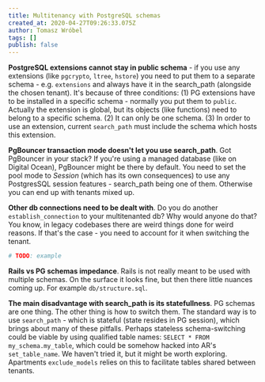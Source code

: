 ```yaml
---
title: Multitenancy with PostgreSQL schemas
created_at: 2020-04-27T09:26:33.075Z
author: Tomasz Wróbel
tags: []
publish: false
---
```


<!--
Alternative titles:
* Multitenancy with PostgreSQL schemas - navigating the minefield
* Multitenancy with PostgreSQL schemas - read before you go there

a series of blogposts?
* approaches to multitenancy
* pg schemas pitfalls
* performance
-->

**PostgreSQL extensions cannot stay in public schema** - if you use any extensions (like `pgcrypto`, `ltree`, `hstore`) you need to put them to a separate schema - e.g. `extensions` and always have it in the search_path (alongside the chosen tenant). It's because of three conditions: (1) PG extensions have to be installed in a specific schema - normally you put them to `public`. Actually the extension is global, but its objects (like functions) need to belong to a specific schema. (2) It can only be one schema. (3) In order to use an extension, current `search_path` must include the schema which hosts this extension.

**PgBouncer transaction mode doesn't let you use search_path**. Got PgBouncer in your stack? If you're using a managed database (like on Digital Ocean), PgBouncer might be there by default. You need to set the pool mode to _Session_ (which has its own consequences) to use any PostgresSQL session features - search_path being one of them. Otherwise you can end up with tenants mixed up.

**Other db connections need to be dealt with**. Do you do another `establish_connection` to your multitenanted db? Why would anyone do that? You know, in legacy codebases there are weird things done for weird reasons. If that's the case - you need to account for it when switching the tenant. 

```ruby
# TODO: example
```

**Rails vs PG schemas impedance**. Rails is not really meant to be used with multiple schemas. On the surface it looks fine, but then there little nuances coming up. For example `db/structure.sql`.

**The main disadvantage with search_path is its statefullness**. PG schemas are one thing. The other thing is how to switch them. The standard way is to use `search_path` - which is stateful (state resides in PG session), which brings about many of these pitfalls. Perhaps stateless schema-switching could be viable by using qualified table names: `SELECT * FROM my_schema.my_table`, which could be somehow hacked into AR's `set_table_name`. We haven't tried it, but it might be worth exploring. Apartments `exclude_models` relies on this to facilitate tables shared between tenants.
